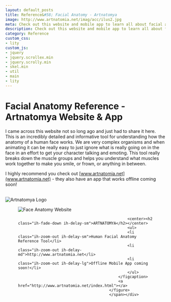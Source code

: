 ```yaml
---
layout: default_posts
title: Reference&#58; Facial Anatomy - Artnatomya
image: http://www.artnatomia.net/imag/acc/ilus2.jpg
meta: Check out this website and mobile app to learn all about facial anatomy - Artnatomya
description: Check out this website and mobile app to learn all about facial anatomy - Artnatomya
category: Reference
custom_css:
- lity
custom_js:
- jquery
- jquery.scrollex.min
- jquery.scrolly.min
- skel.min
- util
- main
- lity
---
```

<h1 class="major">Facial Anatomy Reference - Artnatomya Website &amp; App</h1>
I came across this website not so long ago and just had to share it here. This is an incredibly detailed and informative tool for understanding how the anatomy of a human face works. We are very complex organisms and when animating it can be really easy to just ignore what is really going on in the face in an effort to get your character talking and emoting. This tool really breaks down the muscle groups and helps you understand what muscles work together to make you smile, or frown, or anything in between.

I highly recommend you check out [www.artnatomia.net](www.artnatomia.net) - they also have an app that works offline coming soon! 
<br />
<br />

<div>
    <span class="image fit_half">
        <img src="http://www.artnatomia.net/imag/tits/bannerING.png" alt="Artnatomya Logo"/>
    </span>
</div>


<div><span class="image fit_half"><figure class="imghvr-strip-shutter-up"><img src="http://www.artnatomia.net/imag/acc/ilus2.jpg" alt="Face Anatomy Website" />
                                                <figcaption>
                                                    
                                                    <center><h2 class="ih-fade-down ih-delay-sm">ARTNATOMYA</h2></center>
                                                    <ul>
                                                    <li class="ih-zoom-out ih-delay-sm">Human Facial Anatomy Reference Tool</li>
                                                    <li class="ih-zoom-out ih-delay-md">http://www.artnatomia.net</li>
                                                    <li class="ih-zoom-out ih-delay-lg">Offline Mobile App coming soon!</li>                       
                                                    </ul>                                        
                                                </figcaption>
                                                <a href="http://www.artnatomia.net/index.html"></a>
                                            </figure>
                                            </span></div>






